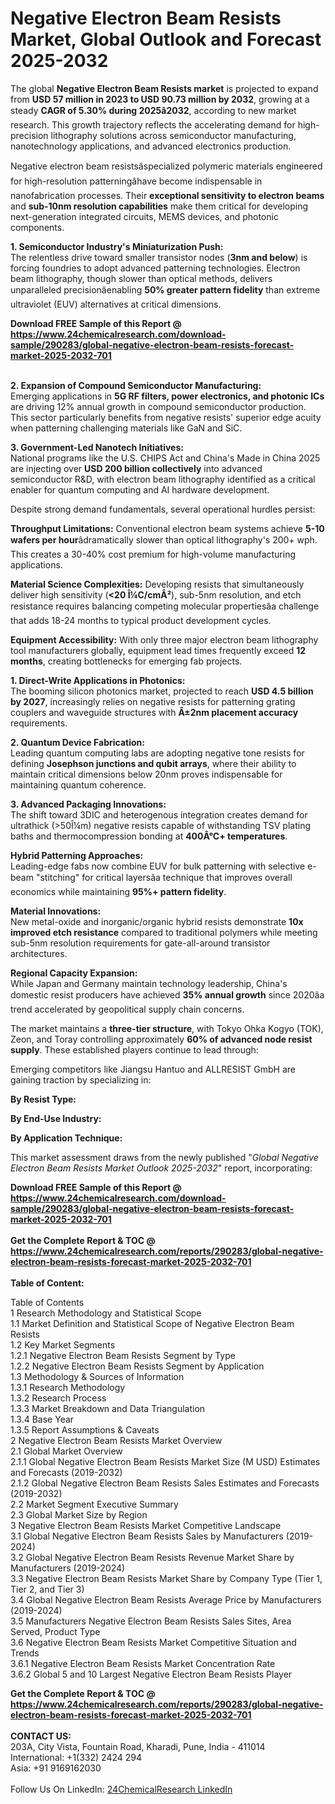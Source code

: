 <h1>Negative Electron Beam Resists Market, Global Outlook and Forecast 2025-2032</h1><p>The global <strong>Negative Electron Beam Resists market</strong> is projected to expand from <strong>USD 57 million in 2023 to USD 90.73 million by 2032</strong>, growing at a steady <strong>CAGR of 5.30% during 2025â2032</strong>, according to new market research. This growth trajectory reflects the accelerating demand for high-precision lithography solutions across semiconductor manufacturing, nanotechnology applications, and advanced electronics production.</p><p>Negative electron beam resistsâspecialized polymeric materials engineered for high-resolution patterningâhave become indispensable in nanofabrication processes. Their <strong>exceptional sensitivity to electron beams</strong> and <strong>sub-10nm resolution capabilities</strong> make them critical for developing next-generation integrated circuits, MEMS devices, and photonic components.</p><p><strong>1. Semiconductor Industry's Miniaturization Push:</strong><br>
The relentless drive toward smaller transistor nodes (<strong>3nm and below</strong>) is forcing foundries to adopt advanced patterning technologies. Electron beam lithography, though slower than optical methods, delivers unparalleled precisionâenabling <strong>50% greater pattern fidelity</strong> than extreme ultraviolet (EUV) alternatives at critical dimensions.</p><div><b>Download FREE Sample of this Report @ 
            <a href="https://www.24chemicalresearch.com/download-sample/290283/global-negative-electron-beam-resists-forecast-market-2025-2032-701">
            https://www.24chemicalresearch.com/download-sample/290283/global-negative-electron-beam-resists-forecast-market-2025-2032-701</a></b></div><br><p><strong>2. Expansion of Compound Semiconductor Manufacturing:</strong><br>
Emerging applications in <strong>5G RF filters, power electronics, and photonic ICs</strong> are driving 12% annual growth in compound semiconductor production. This sector particularly benefits from negative resists' superior edge acuity when patterning challenging materials like GaN and SiC.</p><p><strong>3. Government-Led Nanotech Initiatives:</strong><br>
National programs like the U.S. CHIPS Act and China's Made in China 2025 are injecting over <strong>USD 200 billion collectively</strong> into advanced semiconductor R&amp;D, with electron beam lithography identified as a critical enabler for quantum computing and AI hardware development.</p><p>Despite strong demand fundamentals, several operational hurdles persist:</p><p><strong>Throughput Limitations:</strong> Conventional electron beam systems achieve <strong>5-10 wafers per hour</strong>âdramatically slower than optical lithography's 200+ wph. This creates a 30-40% cost premium for high-volume manufacturing applications.</p><p><strong>Material Science Complexities:</strong> Developing resists that simultaneously deliver high sensitivity (<strong>&lt;20 Î¼C/cmÂ²</strong>), sub-5nm resolution, and etch resistance requires balancing competing molecular propertiesâa challenge that adds 18-24 months to typical product development cycles.</p><p><strong>Equipment Accessibility:</strong> With only three major electron beam lithography tool manufacturers globally, equipment lead times frequently exceed <strong>12 months</strong>, creating bottlenecks for emerging fab projects.</p><p><strong>1. Direct-Write Applications in Photonics:</strong><br>
The booming silicon photonics market, projected to reach <strong>USD 4.5 billion by 2027</strong>, increasingly relies on negative resists for patterning grating couplers and waveguide structures with <strong>Â±2nm placement accuracy</strong> requirements.</p><p><strong>2. Quantum Device Fabrication:</strong><br>
Leading quantum computing labs are adopting negative tone resists for defining <strong>Josephson junctions and qubit arrays</strong>, where their ability to maintain critical dimensions below 20nm proves indispensable for maintaining quantum coherence.</p><p><strong>3. Advanced Packaging Innovations:</strong><br>
The shift toward 3DIC and heterogenous integration creates demand for ultrathick (&gt;50Î¼m) negative resists capable of withstanding TSV plating baths and thermocompression bonding at <strong>400Â°C+ temperatures</strong>.</p><p><strong>Hybrid Patterning Approaches:</strong><br>
	Leading-edge fabs now combine EUV for bulk patterning with selective e-beam "stitching" for critical layersâa technique that improves overall economics while maintaining <strong>95%+ pattern fidelity</strong>.</p><p><strong>Material Innovations:</strong><br>
	New metal-oxide and inorganic/organic hybrid resists demonstrate <strong>10x improved etch resistance</strong> compared to traditional polymers while meeting sub-5nm resolution requirements for gate-all-around transistor architectures.</p><p><strong>Regional Capacity Expansion:</strong><br>
	While Japan and Germany maintain technology leadership, China's domestic resist producers have achieved <strong>35% annual growth</strong> since 2020âa trend accelerated by geopolitical supply chain concerns.</p><p>The market maintains a <strong>three-tier structure</strong>, with Tokyo Ohka Kogyo (TOK), Zeon, and Toray controlling approximately <strong>60% of advanced node resist supply</strong>. These established players continue to lead through:</p><p>Emerging competitors like Jiangsu Hantuo and ALLRESIST GmbH are gaining traction by specializing in:</p><p><strong>By Resist Type:</strong></p><p><strong>By End-Use Industry:</strong></p><p><strong>By Application Technique:</strong></p><p>This market assessment draws from the newly published "<em>Global Negative Electron Beam Resists Market Outlook 2025-2032</em>" report, incorporating:</p><div><b>Download FREE Sample of this Report @ 
            <a href="https://www.24chemicalresearch.com/download-sample/290283/global-negative-electron-beam-resists-forecast-market-2025-2032-701">
            https://www.24chemicalresearch.com/download-sample/290283/global-negative-electron-beam-resists-forecast-market-2025-2032-701</a></b></div><br><div><b>Get the Complete Report & TOC @ 
            <a href="https://www.24chemicalresearch.com/reports/290283/global-negative-electron-beam-resists-forecast-market-2025-2032-701">
            https://www.24chemicalresearch.com/reports/290283/global-negative-electron-beam-resists-forecast-market-2025-2032-701</a></b></div><br>
            <b>Table of Content:</b><p>Table of Contents<br />
1 Research Methodology and Statistical Scope<br />
1.1 Market Definition and Statistical Scope of Negative Electron Beam Resists<br />
1.2 Key Market Segments<br />
1.2.1 Negative Electron Beam Resists Segment by Type<br />
1.2.2 Negative Electron Beam Resists Segment by Application<br />
1.3 Methodology & Sources of Information<br />
1.3.1 Research Methodology<br />
1.3.2 Research Process<br />
1.3.3 Market Breakdown and Data Triangulation<br />
1.3.4 Base Year<br />
1.3.5 Report Assumptions & Caveats<br />
2 Negative Electron Beam Resists Market Overview<br />
2.1 Global Market Overview<br />
2.1.1 Global Negative Electron Beam Resists Market Size (M USD) Estimates and Forecasts (2019-2032)<br />
2.1.2 Global Negative Electron Beam Resists Sales Estimates and Forecasts (2019-2032)<br />
2.2 Market Segment Executive Summary<br />
2.3 Global Market Size by Region<br />
3 Negative Electron Beam Resists Market Competitive Landscape<br />
3.1 Global Negative Electron Beam Resists Sales by Manufacturers (2019-2024)<br />
3.2 Global Negative Electron Beam Resists Revenue Market Share by Manufacturers (2019-2024)<br />
3.3 Negative Electron Beam Resists Market Share by Company Type (Tier 1, Tier 2, and Tier 3)<br />
3.4 Global Negative Electron Beam Resists Average Price by Manufacturers (2019-2024)<br />
3.5 Manufacturers Negative Electron Beam Resists Sales Sites, Area Served, Product Type<br />
3.6 Negative Electron Beam Resists Market Competitive Situation and Trends<br />
3.6.1 Negative Electron Beam Resists Market Concentration Rate<br />
3.6.2 Global 5 and 10 Largest Negative Electron Beam Resists Player</p><div><b>Get the Complete Report & TOC @ 
            <a href="https://www.24chemicalresearch.com/reports/290283/global-negative-electron-beam-resists-forecast-market-2025-2032-701">
            https://www.24chemicalresearch.com/reports/290283/global-negative-electron-beam-resists-forecast-market-2025-2032-701</a></b></div><br><b>CONTACT US:</b><br>
            203A, City Vista, Fountain Road, Kharadi, Pune, India - 411014<br>
            International: +1(332) 2424 294<br>
            Asia: +91 9169162030 <br><br>
            Follow Us On LinkedIn: <a href="https://www.linkedin.com/company/24chemicalresearch/">24ChemicalResearch LinkedIn</a>